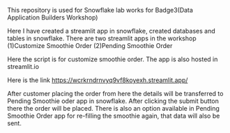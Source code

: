 This repository is used for Snowflake lab works for Badge3(Data Application Builders Workshop)

Here I have created a streamlit app in snowflake, created databases and tables in snowflake. There are two streamlit apps in the workshop 
(1)Customize Smoothie Order
 (2)Pending Smoothie Order

Here the script is for customize smoothie order. The app is also hosted in streamlit.io

Here is the link https://wcrkrndrnvyq9vf8koyexh.streamlit.app/

After customer placing the order from here the details will be transferred to Pending Smoothie oder app in snowflake.
After clicking the submit button there the order will be placed.
There is also an option available in Pending Smoothie Order app for re-filling the smoothie again, that data will also be sent.
